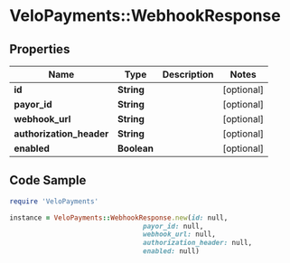 # VeloPayments::WebhookResponse

## Properties

Name | Type | Description | Notes
------------ | ------------- | ------------- | -------------
**id** | **String** |  | [optional] 
**payor_id** | **String** |  | [optional] 
**webhook_url** | **String** |  | [optional] 
**authorization_header** | **String** |  | [optional] 
**enabled** | **Boolean** |  | [optional] 

## Code Sample

```ruby
require 'VeloPayments'

instance = VeloPayments::WebhookResponse.new(id: null,
                                 payor_id: null,
                                 webhook_url: null,
                                 authorization_header: null,
                                 enabled: null)
```


